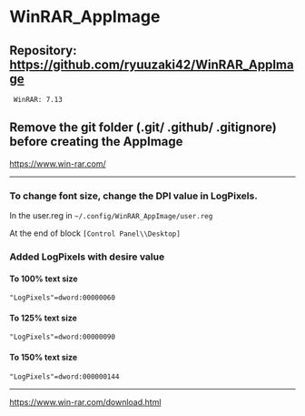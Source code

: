 
# WinRAR_AppImage

## Repository: https://github.com/ryuuzaki42/WinRAR_AppImage
     WinRAR: 7.13

## Remove the git folder (.git/ .github/ .gitignore) before creating the AppImage

https://www.win-rar.com/

---
### To change font size, change the DPI value in LogPixels.
In the user.reg in `~/.config/WinRAR_AppImage/user.reg`

At the end of block `[Control Panel\\Desktop]`

### Added LogPixels with desire value

#### To 100% text size
`"LogPixels"=dword:00000060`

#### To 125% text size
`"LogPixels"=dword:00000090`

#### To 150% text size
`"LogPixels"=dword:000000144`

---
https://www.win-rar.com/download.html
